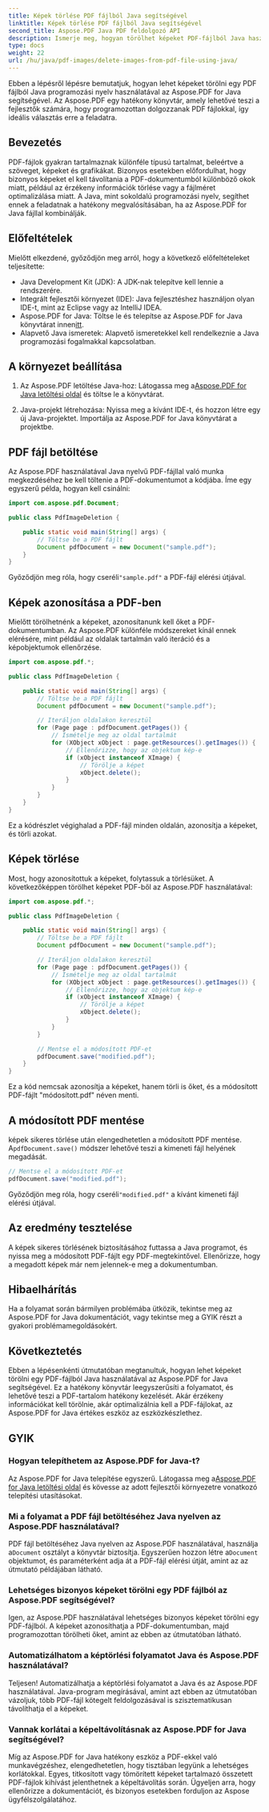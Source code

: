 ```yaml
---
title: Képek törlése PDF fájlból Java segítségével
linktitle: Képek törlése PDF fájlból Java segítségével
second_title: Aspose.PDF Java PDF feldolgozó API
description: Ismerje meg, hogyan törölhet képeket PDF-fájlból Java használatával az Aspose.PDF for Java segítségével. Lépésről lépésre útmutató forráskóddal a hatékony képeltávolításhoz PDF-ben.
type: docs
weight: 22
url: /hu/java/pdf-images/delete-images-from-pdf-file-using-java/
---
```


Ebben a lépésről lépésre bemutatjuk, hogyan lehet képeket törölni egy PDF fájlból Java programozási nyelv használatával az Aspose.PDF for Java segítségével. Az Aspose.PDF egy hatékony könyvtár, amely lehetővé teszi a fejlesztők számára, hogy programozottan dolgozzanak PDF fájlokkal, így ideális választás erre a feladatra.

## Bevezetés

PDF-fájlok gyakran tartalmaznak különféle típusú tartalmat, beleértve a szöveget, képeket és grafikákat. Bizonyos esetekben előfordulhat, hogy bizonyos képeket el kell távolítania a PDF-dokumentumból különböző okok miatt, például az érzékeny információk törlése vagy a fájlméret optimalizálása miatt. A Java, mint sokoldalú programozási nyelv, segíthet ennek a feladatnak a hatékony megvalósításában, ha az Aspose.PDF for Java fájllal kombinálják.

## Előfeltételek

Mielőtt elkezdené, győződjön meg arról, hogy a következő előfeltételeket teljesítette:

- Java Development Kit (JDK): A JDK-nak telepítve kell lennie a rendszerére.
- Integrált fejlesztői környezet (IDE): Java fejlesztéshez használjon olyan IDE-t, mint az Eclipse vagy az IntelliJ IDEA.
-  Aspose.PDF for Java: Töltse le és telepítse az Aspose.PDF for Java könyvtárat innen[itt](https://downloads.aspose.com/pdf/java).
- Alapvető Java ismeretek: Alapvető ismeretekkel kell rendelkeznie a Java programozási fogalmakkal kapcsolatban.

## A környezet beállítása

1.  Az Aspose.PDF letöltése Java-hoz: Látogassa meg a[Aspose.PDF for Java letöltési oldal](https://downloads.aspose.com/pdf/java) és töltse le a könyvtárat.

2. Java-projekt létrehozása: Nyissa meg a kívánt IDE-t, és hozzon létre egy új Java-projektet. Importálja az Aspose.PDF for Java könyvtárat a projektbe.

## PDF fájl betöltése

Az Aspose.PDF használatával Java nyelvű PDF-fájllal való munka megkezdéséhez be kell töltenie a PDF-dokumentumot a kódjába. Íme egy egyszerű példa, hogyan kell csinálni:

```java
import com.aspose.pdf.Document;

public class PdfImageDeletion {

    public static void main(String[] args) {
        // Töltse be a PDF fájlt
        Document pdfDocument = new Document("sample.pdf");
    }
}
```

 Győződjön meg róla, hogy cseréli`"sample.pdf"` a PDF-fájl elérési útjával.

## Képek azonosítása a PDF-ben

Mielőtt törölhetnénk a képeket, azonosítanunk kell őket a PDF-dokumentumban. Az Aspose.PDF különféle módszereket kínál ennek elérésére, mint például az oldalak tartalmán való iteráció és a képobjektumok ellenőrzése.

```java
import com.aspose.pdf.*;

public class PdfImageDeletion {

    public static void main(String[] args) {
        // Töltse be a PDF fájlt
        Document pdfDocument = new Document("sample.pdf");

        // Iteráljon oldalakon keresztül
        for (Page page : pdfDocument.getPages()) {
            // Ismételje meg az oldal tartalmát
            for (XObject xObject : page.getResources().getImages()) {
                // Ellenőrizze, hogy az objektum kép-e
                if (xObject instanceof XImage) {
                    // Törölje a képet
                    xObject.delete();
                }
            }
        }
    }
}
```

Ez a kódrészlet végighalad a PDF-fájl minden oldalán, azonosítja a képeket, és törli azokat.

## Képek törlése

Most, hogy azonosítottuk a képeket, folytassuk a törlésüket. A következőképpen törölhet képeket PDF-ből az Aspose.PDF használatával:

```java
import com.aspose.pdf.*;

public class PdfImageDeletion {

    public static void main(String[] args) {
        // Töltse be a PDF fájlt
        Document pdfDocument = new Document("sample.pdf");

        // Iteráljon oldalakon keresztül
        for (Page page : pdfDocument.getPages()) {
            // Ismételje meg az oldal tartalmát
            for (XObject xObject : page.getResources().getImages()) {
                // Ellenőrizze, hogy az objektum kép-e
                if (xObject instanceof XImage) {
                    // Törölje a képet
                    xObject.delete();
                }
            }
        }

        // Mentse el a módosított PDF-et
        pdfDocument.save("modified.pdf");
    }
}
```

Ez a kód nemcsak azonosítja a képeket, hanem törli is őket, és a módosított PDF-fájlt "módosított.pdf" néven menti.

## A módosított PDF mentése

 képek sikeres törlése után elengedhetetlen a módosított PDF mentése. A`pdfDocument.save()` módszer lehetővé teszi a kimeneti fájl helyének megadását.

```java
// Mentse el a módosított PDF-et
pdfDocument.save("modified.pdf");
```

 Győződjön meg róla, hogy cseréli`"modified.pdf"` a kívánt kimeneti fájl elérési útjával.

## Az eredmény tesztelése

A képek sikeres törlésének biztosításához futtassa a Java programot, és nyissa meg a módosított PDF-fájlt egy PDF-megtekintővel. Ellenőrizze, hogy a megadott képek már nem jelennek-e meg a dokumentumban.

## Hibaelhárítás

Ha a folyamat során bármilyen problémába ütközik, tekintse meg az Aspose.PDF for Java dokumentációt, vagy tekintse meg a GYIK részt a gyakori problémamegoldásokért.

## Következtetés

Ebben a lépésenkénti útmutatóban megtanultuk, hogyan lehet képeket törölni egy PDF-fájlból Java használatával az Aspose.PDF for Java segítségével. Ez a hatékony könyvtár leegyszerűsíti a folyamatot, és lehetővé teszi a PDF-tartalom hatékony kezelését. Akár érzékeny információkat kell törölnie, akár optimalizálnia kell a PDF-fájlokat, az Aspose.PDF for Java értékes eszköz az eszközkészlethez.

## GYIK

### Hogyan telepíthetem az Aspose.PDF for Java-t?

 Az Aspose.PDF for Java telepítése egyszerű. Látogassa meg a[Aspose.PDF for Java letöltési oldal](https://releases.aspose.com/pdf/java/) és kövesse az adott fejlesztői környezetre vonatkozó telepítési utasításokat.

### Mi a folyamat a PDF fájl betöltéséhez Java nyelven az Aspose.PDF használatával?

 PDF fájl betöltéséhez Java nyelven az Aspose.PDF használatával, használja a`Document` osztályt a könyvtár biztosítja. Egyszerűen hozzon létre a`Document` objektumot, és paraméterként adja át a PDF-fájl elérési útját, amint az az útmutató példájában látható.

### Lehetséges bizonyos képeket törölni egy PDF fájlból az Aspose.PDF segítségével?

Igen, az Aspose.PDF használatával lehetséges bizonyos képeket törölni egy PDF-fájlból. A képeket azonosíthatja a PDF-dokumentumban, majd programozottan törölheti őket, amint az ebben az útmutatóban látható.

### Automatizálhatom a képtörlési folyamatot Java és Aspose.PDF használatával?

Teljesen! Automatizálhatja a képtörlési folyamatot a Java és az Aspose.PDF használatával. Java-program megírásával, amint azt ebben az útmutatóban vázoljuk, több PDF-fájl kötegelt feldolgozásával is szisztematikusan távolíthatja el a képeket.

### Vannak korlátai a képeltávolításnak az Aspose.PDF for Java segítségével?

Míg az Aspose.PDF for Java hatékony eszköz a PDF-ekkel való munkavégzéshez, elengedhetetlen, hogy tisztában legyünk a lehetséges korlátokkal. Egyes, titkosított vagy tömörített képeket tartalmazó összetett PDF-fájlok kihívást jelenthetnek a képeltávolítás során. Ügyeljen arra, hogy ellenőrizze a dokumentációt, és bizonyos esetekben forduljon az Aspose ügyfélszolgálatához.